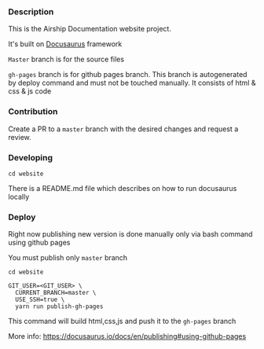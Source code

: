 
### Description

This is the Airship Documentation website project.

It's built on [Docusaurus](https://docusaurus.io) framework

`Master` branch is for the source files

`gh-pages` branch is for github pages branch. This branch is autogenerated by deploy command and must not be touched 
manually. It consists of html & css & js code

### Contribution 

Create a PR to a `master` branch with the desired changes and request a review.

### Developing

`cd website` 

There is a README.md file which describes on how to run docusaurus locally 

### Deploy

Right now publishing new version is done manually only via bash command using github pages

You must publish only `master` branch 

```commandline
cd website

GIT_USER=<GIT_USER> \
  CURRENT_BRANCH=master \
  USE_SSH=true \
  yarn run publish-gh-pages
```

This command will build html,css,js and push it to the `gh-pages` branch

More info:
https://docusaurus.io/docs/en/publishing#using-github-pages